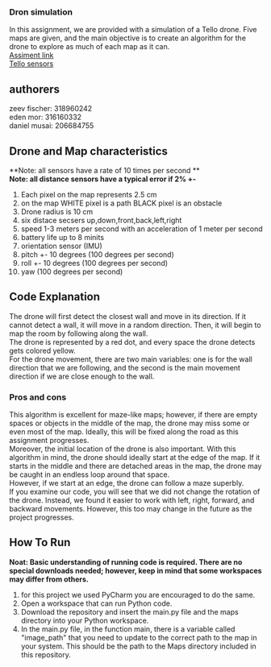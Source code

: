 ### Dron simulation 
In this assignment, we are provided with a simulation of a Tello drone. Five maps are given, and the main objective is to create an algorithm for the drone to explore as much of each map as it can.   
[Assiment link](https://docs.google.com/document/d/1eo34T_M7jfduRZm_oevy94YY2LkGLzRT/edit#heading=h.2g3tsmea07xv)   
[Tello sensors](https://docs.google.com/spreadsheets/d/1kEa58v7qfw0noEKWtmUCC2BKMSIQ96JJTwXRhNLZrWc/edit#gid=0)   
## authorers
zeev fischer: 318960242   
eden mor: 316160332   
daniel musai: 206684755   

## Drone and Map characteristics
**Note: all sensors have a rate of 10 times per second **   
**Note: all distance sensors have a typical error if 2% +-**   
1. Each pixel on the map represents 2.5 cm
2. on the map WHITE pixel is a path BLACK pixel is an obstacle
3. Drone radius is 10 cm
4. six distace secsers up,down,front,back,left,right
5. speed 1-3 meters per second with an acceleration of 1 meter per second
6. battery life up to 8 minits
7. orientation sensor (IMU)
8. pitch +- 10 degrees (100 degrees per second)
9. roll +- 10 degrees (100 degrees per second)
10. yaw (100 degrees per second)

## Code Explanation
The drone will first detect the closest wall and move in its direction. If it cannot detect a wall, it will move in a random direction. Then, it will begin to map the room by following along the wall.   
The drone is represented by a red dot, and every space the drone detects gets colored yellow.   
For the drone movement, there are two main variables: one is for the wall direction that we are following, and the second is the main movement direction if we are close enough to the wall.    

### Pros and cons
This algorithm is excellent for maze-like maps; however, if there are empty spaces or objects in the middle of the map, the drone may miss some or even most of the map. Ideally, this will be fixed along the road as this assignment progresses.   
Moreover, the initial location of the drone is also important. With this algorithm in mind, the drone should ideally start at the edge of the map. If it starts in the middle and there are detached areas in the map, the drone may be caught in an endless loop around that space.   
However, if we start at an edge, the drone can follow a maze superbly.    
If you examine our code, you will see that we did not change the rotation of the drone. Instead, we found it easier to work with left, right, forward, and backward movements. However, this too may change in the future as the project progresses.    

## How To Run
**Noat: Basic understanding of running code is required. There are no special downloads needed; however, keep in mind that some workspaces may differ from others.**
1. for this project we used PyCharm you are encouraged to do the same.
2. Open a workspace that can run Python code.
3. Download the repository and insert the main.py file and the maps directory into your Python workspace.
4. In the main.py file, in the function main, there is a variable called "image_path" that you need to update to the correct path to the map in your system. This should be the path to the Maps directory included in this repository.

